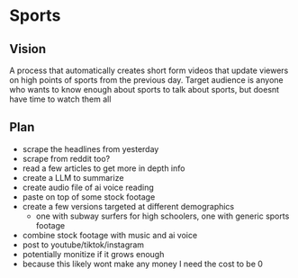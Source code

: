 # Sports

## Vision
A process that automatically creates short form videos that update viewers on high points of sports from the previous day.
Target audience is anyone who wants to know enough about sports to talk about sports, but doesnt have time to watch them all

## Plan
- scrape the headlines from yesterday
- scrape from reddit too?
- read a few articles to get more in depth info
- create a LLM to summarize
- create audio file of ai voice reading
- paste on top of some stock footage
- create a few versions targeted at different demographics
   - one with subway surfers for high schoolers, one with generic sports footage
- combine stock footage with music and ai voice
- post to youtube/tiktok/instagram
- potentially monitize if it grows enough
- because this likely wont make any money I need the cost to be 0